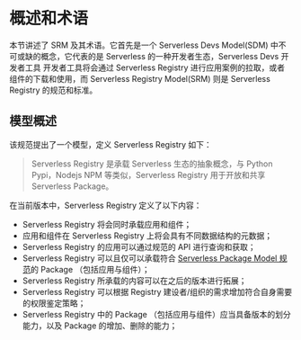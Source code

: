 # 概述和术语

本节讲述了 SRM 及其术语。它首先是一个 Serverless Devs Model(SDM) 中不可或缺的概念，它代表的是 Serverless 的一种开发者生态，Serverless Devs 开发者工具 开发者工具将会通过 Serverless Registry 进行应用案例的拉取，或者组件的下载和使用，而 Serverless Registry Model(SRM) 则是 Serverless Registry 的规范和标准。

## 模型概述

该规范提出了一个模型，定义 Serverless Registry 如下：

> Serverless Registry 是承载 Serverless 生态的抽象概念，与 Python Pypi，Nodejs NPM 等类似，Serverless Registry 用于开放和共享 Serverless Package。

在当前版本中，Serverless Registry 定义了以下内容：
- Serverless Registry 将会同时承载应用和组件；
- 应用和组件在 Serverless Registry 上将会具有不同数据结构的元数据；
- Serverless Registry 的应用可以通过规范的 API 进行查询和获取；
- Serverless Registry 可以且仅可以承载符合 [Serverless Package Model 规范](./../serverless_pacakge_model)的 Package （包括应用与组件）；
- Serverless Registry 所承载的内容可以在之后的版本进行拓展；
- Serverless Registry 可以根据 Registry 建设者/组织的需求增加符合自身需要的权限鉴定策略；
- Serverless Registry 中的 Package （包括应用与组件）应当具备版本的划分能力，以及 Package 的增加、删除的能力；
